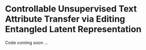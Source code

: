 # Controllable Unsupervised Text Attribute Transfer via Editing Entangled Latent Representation

Code coming soon ...




